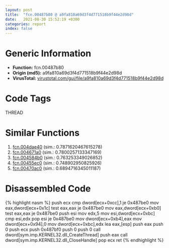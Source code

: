 ```yaml
---
layout: post
title:  "fcn.00487b80 @ a9fa810a69d3f4d771518b9f44e2d98d"
date:   2021-08-30 15:52:19 +0300
categories: report
index: false
---
```


# Generic Information
- **Function:** fcn.00487b80
- **Origin (md5):** a9fa810a69d3f4d771518b9f44e2d98d
- **VirusTotal:** [virustotal.com/gui/file/a9fa810a69d3f4d771518b9f44e2d98d][virustotal_ref]

# Code Tags
<span class="tag" id="THREAD">THREAD</span>


# Similar Functions

1. [fcn.004dae40][similar_1_ref] (sim.: 0.7871620467615278)
2. [fcn.004671a0][similar_2_ref] (sim.: 0.7800257133347169)
3. [fcn.004584b0][similar_3_ref] (sim.: 0.763253349026852)
4. [fcn.00455ec0][similar_4_ref] (sim.: 0.748902950825926)
5. [fcn.00470ac0][similar_5_ref] (sim.: 0.6894716345011187)


# Disassembled Code

{% highlight nasm %}
push ecx
cmp dword[ecx+0xcc],1
je 0x487be0
mov eax,dword[ecx+0x1c]
test eax,eax
je 0x487be0
mov eax,dword[ecx+0xb0]
test eax,eax
je 0x487be0
push esi
mov edx,5
mov esi,dword[ecx+0xbc]
cmp esi,edx
pop esi
je 0x487be0
mov dword[ecx+0xb4],eax
mov dword[ecx+0x94],0
mov dword[ecx+0xbc],edx
lea eax,[esp]
push eax
push 0
push ecx
push 0x487bf0
push 0
push 0
call dword[sym.imp.KERNEL32.dll_CreateThread]
push eax
call dword[sym.imp.KERNEL32.dll_CloseHandle]
pop ecx
ret 
{% endhighlight %}


[similar_1_ref]: /report/fcn.004dae40@7453c96a6fbd42ec690b8deb53eafcba
[similar_2_ref]: /report/fcn.004671a0@a9fa810a69d3f4d771518b9f44e2d98d
[similar_3_ref]: /report/fcn.004584b0@18980bd3439a28c3ca084fb94b418e27
[similar_4_ref]: /report/fcn.00455ec0@3e981d1767f44f5fe2446a49ffe52f4e
[similar_5_ref]: /report/fcn.00470ac0@17d73cbafe6dd96dd6f2291fab06fbb5
[virustotal_ref]: https://www.virustotal.com/gui/file/a9fa810a69d3f4d771518b9f44e2d98d